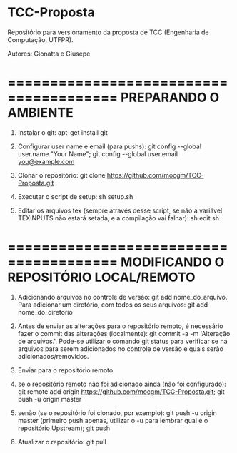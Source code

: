 TCC-Proposta
============

Repositório para versionamento da proposta de TCC (Engenharia de Computação, UTFPR).

Autores: 
Gionatta e Giusepe

=======================================
PREPARANDO O AMBIENTE
=======================================

1. Instalar o git:
apt-get install git

2. Configurar user name e email (para pushs):
git config --global user.name "Your Name";
git config --global user.email you@example.com

3. Clonar o repositório:
git clone https://github.com/mocgm/TCC-Proposta.git

4. Executar o script de setup:
sh setup.sh

5. Editar os arquivos tex (sempre através desse script, se não a variável TEXINPUTS não estará setada, e a compilação vai falhar):
sh edit.sh

=======================================
MODIFICANDO O REPOSITÓRIO LOCAL/REMOTO
=======================================

1. Adicionando arquivos no controle de versão:
git add nome_do_arquivo. Para adicionar um diretório, com todos os seus arquivos: git add nome_do_diretorio

2. Antes de enviar as alterações para o repositório remoto, é necessário fazer o commit das alterações (localmente):
git commit -a -m 'Alteração de arquivos.'. Pode-se utilizar o comando git status para verificar se há arquivos para serem adicionados no controle de versão e quais serão adicionados/removidos.

3. Enviar para o repositório remoto:

4. se o repositório remoto não foi adicionado ainda (não foi configurado): git remote add origin https://github.com/mocgm/TCC-Proposta.git; git push -u origin master

5. senão (se o repositório foi clonado, por exemplo): git push -u origin master (primeiro push apenas, utilizar o -u para lembrar qual é o repositório Upstream); git push

6. Atualizar o repositório: git pull
